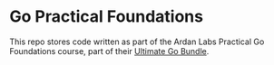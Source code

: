 # Go Practical Foundations

This repo stores code written as part of the Ardan Labs Practical Go Foundations course, part of their [Ultimate Go Bundle](https://www.ardanlabs.com/training/individual-on-demand/ultimate-go-bundle/).
